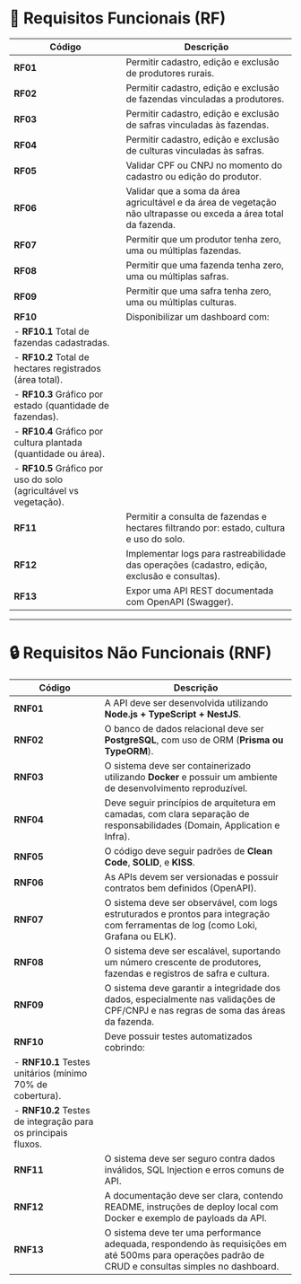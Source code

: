 # 📄 **Requisitos Funcionais (RF)**

| Código                                                            | Descrição                                                                                                        |
| ----------------------------------------------------------------- | ---------------------------------------------------------------------------------------------------------------- |
| **RF01**                                                          | Permitir cadastro, edição e exclusão de produtores rurais.                                                       |
| **RF02**                                                          | Permitir cadastro, edição e exclusão de fazendas vinculadas a produtores.                                        |
| **RF03**                                                          | Permitir cadastro, edição e exclusão de safras vinculadas às fazendas.                                           |
| **RF04**                                                          | Permitir cadastro, edição e exclusão de culturas vinculadas às safras.                                           |
| **RF05**                                                          | Validar CPF ou CNPJ no momento do cadastro ou edição do produtor.                                                |
| **RF06**                                                          | Validar que a soma da área agricultável e da área de vegetação não ultrapasse ou exceda a área total da fazenda. |
| **RF07**                                                          | Permitir que um produtor tenha zero, uma ou múltiplas fazendas.                                                  |
| **RF08**                                                          | Permitir que uma fazenda tenha zero, uma ou múltiplas safras.                                                    |
| **RF09**                                                          | Permitir que uma safra tenha zero, uma ou múltiplas culturas.                                                    |
| **RF10**                                                          | Disponibilizar um dashboard com:                                                                                 |
| - **RF10.1** Total de fazendas cadastradas.                       |                                                                                                                  |
| - **RF10.2** Total de hectares registrados (área total).          |                                                                                                                  |
| - **RF10.3** Gráfico por estado (quantidade de fazendas).         |                                                                                                                  |
| - **RF10.4** Gráfico por cultura plantada (quantidade ou área).   |                                                                                                                  |
| - **RF10.5** Gráfico por uso do solo (agricultável vs vegetação). |                                                                                                                  |
| **RF11**                                                          | Permitir a consulta de fazendas e hectares filtrando por: estado, cultura e uso do solo.                         |
| **RF12**                                                          | Implementar logs para rastreabilidade das operações (cadastro, edição, exclusão e consultas).                    |
| **RF13**                                                          | Expor uma API REST documentada com OpenAPI (Swagger).                                                            |

---

# 🔒 **Requisitos Não Funcionais (RNF)**

| Código                                                        | Descrição                                                                                                                                            |
| ------------------------------------------------------------- | ---------------------------------------------------------------------------------------------------------------------------------------------------- |
| **RNF01**                                                     | A API deve ser desenvolvida utilizando **Node.js + TypeScript + NestJS**.                                                                            |
| **RNF02**                                                     | O banco de dados relacional deve ser **PostgreSQL**, com uso de ORM (**Prisma ou TypeORM**).                                                         |
| **RNF03**                                                     | O sistema deve ser containerizado utilizando **Docker** e possuir um ambiente de desenvolvimento reproduzível.                                       |
| **RNF04**                                                     | Deve seguir princípios de arquitetura em camadas, com clara separação de responsabilidades (Domain, Application e Infra).                            |
| **RNF05**                                                     | O código deve seguir padrões de **Clean Code**, **SOLID**, e **KISS**.                                                                               |
| **RNF06**                                                     | As APIs devem ser versionadas e possuir contratos bem definidos (OpenAPI).                                                                           |
| **RNF07**                                                     | O sistema deve ser observável, com logs estruturados e prontos para integração com ferramentas de log (como Loki, Grafana ou ELK).                   |
| **RNF08**                                                     | O sistema deve ser escalável, suportando um número crescente de produtores, fazendas e registros de safra e cultura.                                 |
| **RNF09**                                                     | O sistema deve garantir a integridade dos dados, especialmente nas validações de CPF/CNPJ e nas regras de soma das áreas da fazenda.                 |
| **RNF10**                                                     | Deve possuir testes automatizados cobrindo:                                                                                                          |
| - **RNF10.1** Testes unitários (mínimo 70% de cobertura).     |                                                                                                                                                      |
| - **RNF10.2** Testes de integração para os principais fluxos. |                                                                                                                                                      |
| **RNF11**                                                     | O sistema deve ser seguro contra dados inválidos, SQL Injection e erros comuns de API.                                                               |
| **RNF12**                                                     | A documentação deve ser clara, contendo README, instruções de deploy local com Docker e exemplo de payloads da API.                                  |
| **RNF13**                                                     | O sistema deve ter uma performance adequada, respondendo às requisições em até 500ms para operações padrão de CRUD e consultas simples no dashboard. |
